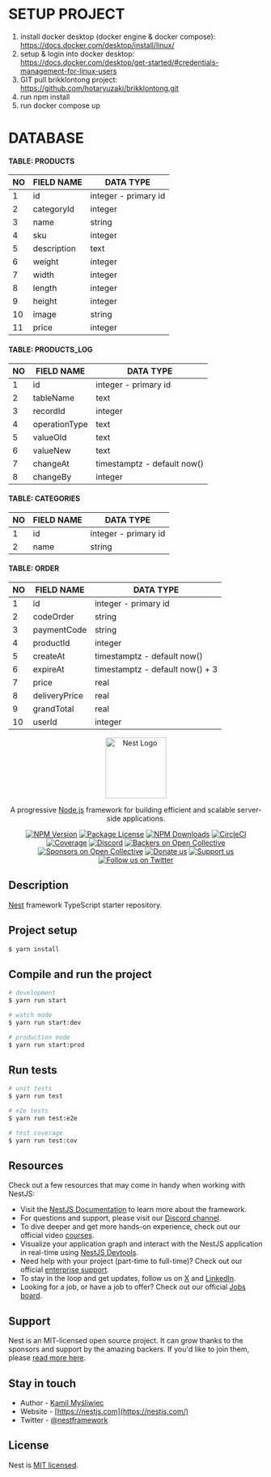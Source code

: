 # SETUP PROJECT

1. install docker desktop (docker engine & docker compose):
https://docs.docker.com/desktop/install/linux/
0. setup & login into docker desktop:
https://docs.docker.com/desktop/get-started/#credentials-management-for-linux-users
0. GIT pull brikklontong project:
https://github.com/hotaryuzaki/brikklontong.git
0. run npm install
0. run docker compose up

# DATABASE
#### TABLE: PRODUCTS
|  NO  |  FIELD NAME   |  DATA TYPE  |
|---|---|---|
|  1  |  id  |  integer - primary id  |
|  2  |  categoryId  |  integer  |
|  3  |  name  |  string  |
|  4  |  sku  |  integer  |
|  5  |  description  |  text  |
|  6  |  weight  |  integer  |
|  7  |  width  |  integer  |
|  8  |  length  |  integer  |
|  9  |  height  |  integer  |
|  10  |  image  |  string  |
|  11  |  price  |  integer  |

#### TABLE: PRODUCTS_LOG
|  NO  |  FIELD NAME   |  DATA TYPE  |
|---|---|---|
|  1  |  id  |  integer - primary id  |
|  2  |  tableName  |  text  |
|  3  |  recordId  |  integer  |
|  4  |  operationType  |  text  |
|  5  |  valueOld  |  text  |
|  6  |  valueNew  |  text  |
|  7  |  changeAt  |  timestamptz - default now()  |
|  8  |  changeBy  |  integer  |

#### TABLE: CATEGORIES
|  NO  |  FIELD NAME   |  DATA TYPE  |
|---|---|---|
|  1  |  id  |  integer - primary id  |
|  2  |  name  |  string  |

#### TABLE: ORDER
|  NO  |  FIELD NAME   |  DATA TYPE  |
|---|---|---|
|  1  |  id  |  integer - primary id  |
|  2  |  codeOrder  |  string  |
|  3  |  paymentCode  |  string  |
|  4  |  productId  |  integer  |
|  5  |  createAt  |  timestamptz - default now()  |
|  6  |  expireAt  |  timestamptz - default now() + 3  |
|  7  |  price  |  real  |
|  8  |  deliveryPrice  |  real  |
|  9  |  grandTotal  |  real  |
|  10  |  userId  |  integer  |

<p align="center">
  <a href="http://nestjs.com/" target="blank"><img src="https://nestjs.com/img/logo-small.svg" width="120" alt="Nest Logo" /></a>
</p>

[circleci-image]: https://img.shields.io/circleci/build/github/nestjs/nest/master?token=abc123def456
[circleci-url]: https://circleci.com/gh/nestjs/nest

  <p align="center">A progressive <a href="http://nodejs.org" target="_blank">Node.js</a> framework for building efficient and scalable server-side applications.</p>
    <p align="center">
<a href="https://www.npmjs.com/~nestjscore" target="_blank"><img src="https://img.shields.io/npm/v/@nestjs/core.svg" alt="NPM Version" /></a>
<a href="https://www.npmjs.com/~nestjscore" target="_blank"><img src="https://img.shields.io/npm/l/@nestjs/core.svg" alt="Package License" /></a>
<a href="https://www.npmjs.com/~nestjscore" target="_blank"><img src="https://img.shields.io/npm/dm/@nestjs/common.svg" alt="NPM Downloads" /></a>
<a href="https://circleci.com/gh/nestjs/nest" target="_blank"><img src="https://img.shields.io/circleci/build/github/nestjs/nest/master" alt="CircleCI" /></a>
<a href="https://coveralls.io/github/nestjs/nest?branch=master" target="_blank"><img src="https://coveralls.io/repos/github/nestjs/nest/badge.svg?branch=master#9" alt="Coverage" /></a>
<a href="https://discord.gg/G7Qnnhy" target="_blank"><img src="https://img.shields.io/badge/discord-online-brightgreen.svg" alt="Discord"/></a>
<a href="https://opencollective.com/nest#backer" target="_blank"><img src="https://opencollective.com/nest/backers/badge.svg" alt="Backers on Open Collective" /></a>
<a href="https://opencollective.com/nest#sponsor" target="_blank"><img src="https://opencollective.com/nest/sponsors/badge.svg" alt="Sponsors on Open Collective" /></a>
  <a href="https://paypal.me/kamilmysliwiec" target="_blank"><img src="https://img.shields.io/badge/Donate-PayPal-ff3f59.svg" alt="Donate us"/></a>
    <a href="https://opencollective.com/nest#sponsor"  target="_blank"><img src="https://img.shields.io/badge/Support%20us-Open%20Collective-41B883.svg" alt="Support us"></a>
  <a href="https://twitter.com/nestframework" target="_blank"><img src="https://img.shields.io/twitter/follow/nestframework.svg?style=social&label=Follow" alt="Follow us on Twitter"></a>
</p>
  <!--[![Backers on Open Collective](https://opencollective.com/nest/backers/badge.svg)](https://opencollective.com/nest#backer)
  [![Sponsors on Open Collective](https://opencollective.com/nest/sponsors/badge.svg)](https://opencollective.com/nest#sponsor)-->

## Description

[Nest](https://github.com/nestjs/nest) framework TypeScript starter repository.

## Project setup

```bash
$ yarn install
```

## Compile and run the project

```bash
# development
$ yarn run start

# watch mode
$ yarn run start:dev

# production mode
$ yarn run start:prod
```

## Run tests

```bash
# unit tests
$ yarn run test

# e2e tests
$ yarn run test:e2e

# test coverage
$ yarn run test:cov
```

## Resources

Check out a few resources that may come in handy when working with NestJS:

- Visit the [NestJS Documentation](https://docs.nestjs.com) to learn more about the framework.
- For questions and support, please visit our [Discord channel](https://discord.gg/G7Qnnhy).
- To dive deeper and get more hands-on experience, check out our official video [courses](https://courses.nestjs.com/).
- Visualize your application graph and interact with the NestJS application in real-time using [NestJS Devtools](https://devtools.nestjs.com).
- Need help with your project (part-time to full-time)? Check out our official [enterprise support](https://enterprise.nestjs.com).
- To stay in the loop and get updates, follow us on [X](https://x.com/nestframework) and [LinkedIn](https://linkedin.com/company/nestjs).
- Looking for a job, or have a job to offer? Check out our official [Jobs board](https://jobs.nestjs.com).

## Support

Nest is an MIT-licensed open source project. It can grow thanks to the sponsors and support by the amazing backers. If you'd like to join them, please [read more here](https://docs.nestjs.com/support).

## Stay in touch

- Author - [Kamil Myśliwiec](https://twitter.com/kammysliwiec)
- Website - [https://nestjs.com](https://nestjs.com/)
- Twitter - [@nestframework](https://twitter.com/nestframework)

## License

Nest is [MIT licensed](https://github.com/nestjs/nest/blob/master/LICENSE).
